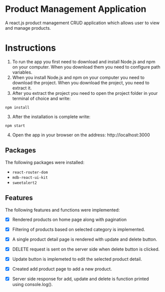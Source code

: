 # Product Management Application
A react.js product management CRUD application which allows user to view and manage products.

# Instructions
1. To run the app you first need to download and install Node.js and npm on your computer. When you download them you need to configure path variables. 
2. When you install Node.js and npm on your computer you need to download the project. When you download the project, you need to extract it.
3. After you extract the project you need to open the project folder in your terminal of choice and write: 
```
npm install
```
3. After the installation is complete write:
```
npm start
```
4. Open the app in your browser on the address: http://localhost:3000

## Packages 
The following packages were installed:
- `react-router-dom`
- `mdb-react-ui-kit`
- `sweetalert2`
 
## Features
The following features and functions were implemented:
- [x] Rendered products on home page along with pagination
- [x] Filtering of products based on selected category is implemented.
- [x] A single product detail page is rendered with update and delete button.
- [x] DELETE request is sent on the server side when delete button is clicked. 
- [x] Update button is implemeted to edit the selected product detail.
- [x] Created add product page to add a new product.
- [x] Server side response for add, update and delete is function printed using console.log().


